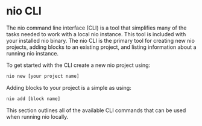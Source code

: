 # nio CLI

The nio command line interface (CLI) is a tool that simplifies many of the tasks needed to work with a local nio instance. This tool is included with your installed nio binary. The nio CLI is the primary tool for creating new nio projects, adding blocks to an existing project, and listing information about a running nio instance.

To get started with the CLI create a new nio project using:
```bash
nio new [your project name]
```

Adding blocks to your project is a simple as using:
```bash
nio add [block name]
```

This section outlines all of the available CLI commands that can be used when running nio locally.
